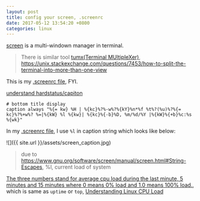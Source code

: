```yaml
---
layout: post
title: config your screen, .screenrc
date: 2017-05-12 13:54:20 +0800
categories: linux
---
```


[screen](https://www.gnu.org/software/screen/manual/screen.html) is a multi-windown manager in terminal. 

> There is similar tool [tumx(Terminal MUltipleXer)](http://tmux.github.io/),
https://unix.stackexchange.com/questions/7453/how-to-split-the-terminal-into-more-than-one-view


This is my [.screenrc file](https://github.com/genghuiluo/legacy/blob/master/.screenrc), FYI.


[understand hardstatus/capiton](http://www.kilobitspersecond.com/2014/02/10/understanding-gnu-screens-hardstatus-strings/)

``` shell
# bottom title display
caption always "%{= kw} %H | %{kc}%?%-w%?%{kY}%n*%f %t%?(%u)%?%{= kc}%?%+w%? %=|%{kW} %l %{kw}| %{kc}%{-b}%D, %m/%d/%Y |%{kW}%{+b}%c:%s %{wk}"
```
In my [.screenrc file](https://github.com/genghuiluo/legacy/blob/master/.screenrc), I use `%l` in caption string which looks like below:

![]({{ site.url }}/assets/screen_caption.jpg)

> due to https://www.gnu.org/software/screen/manual/screen.html#String-Escapes, %l, current load of system

[The three numbers stand for average cpu load during the last minute, 5 minutes and 15 minutes where 0 means 0% load and 1.0 means 100% load.](http://stackoverflow.com/questions/18439129/system-loads-in-gnu-screens-hardstatus-line), which is same as `uptime` or `top`, [Understanding Linux CPU Load](http://blog.scoutapp.com/articles/2009/07/31/understanding-load-averages)

